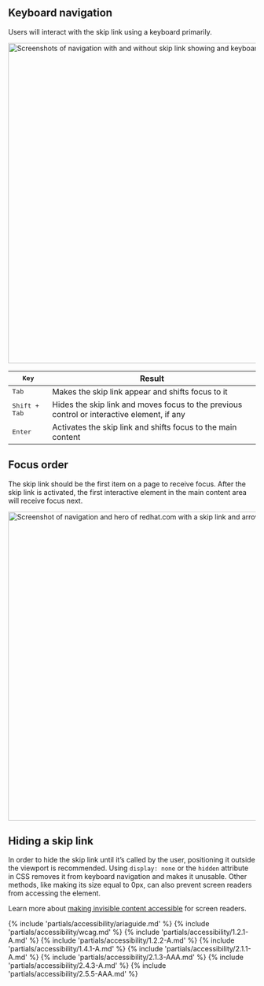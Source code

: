 ## Keyboard navigation

Users will interact with the skip link using a keyboard primarily.

<uxdot-example width-adjustment="872px">
  <img alt="Screenshots of navigation with and without skip link showing and keyboard navigation text"
       src="../skip-link-keyboard-navigation.avif"
       width="872"
       height="651">
</uxdot-example>

<rh-table>

| <kbd>Key</kbd>         | Result                                                                                     |
| ---------------------- | ------------------------------------------------------------------------------------------ |
| <kbd>Tab</kbd>         | Makes the skip link appear and shifts focus to it                                          |
| <kbd>Shift + Tab</kbd> | Hides the skip link and moves focus to the previous control or interactive element, if any |
| <kbd>Enter</kbd>       | Activates the skip link and shifts focus to the main content                               |

</rh-table>

## Focus order

The skip link should be the first item on a page to receive focus. After the skip link is activated, the first interactive element in the main content area will receive focus next.

<uxdot-example width-adjustment="870px">
  <img alt="Screenshot of navigation and hero of redhat.com with a skip link and arrows showing focus order"
       src="../skip-link-focus-order.png"
       width="872"
       height="628">
</uxdot-example>

## Hiding a skip link

In order to hide the skip link until it’s called by the user, positioning it outside the viewport is recommended. Using `display: none` or the `hidden` attribute in CSS removes it from keyboard navigation and makes it unusable. Other methods, like making its size equal to 0px, can also prevent screen readers from accessing the element.

Learn more about [making invisible content
accessible](https://webaim.org/techniques/css/invisiblecontent/) for
screen readers.

{% include 'partials/accessibility/ariaguide.md' %}
{% include 'partials/accessibility/wcag.md' %}
{% include 'partials/accessibility/1.2.1-A.md' %}
{% include 'partials/accessibility/1.2.2-A.md' %}
{% include 'partials/accessibility/1.4.1-A.md' %}
{% include 'partials/accessibility/2.1.1-A.md' %}
{% include 'partials/accessibility/2.1.3-AAA.md' %}
{% include 'partials/accessibility/2.4.3-A.md' %}
{% include 'partials/accessibility/2.5.5-AAA.md' %}
